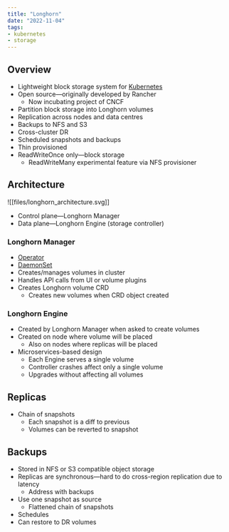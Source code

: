 ```yaml
---
title: "Longhorn"
date: "2022-11-04"
tags:
- kubernetes
- storage
---
```


## Overview

- Lightweight block storage system for [Kubernetes](notes/moc/Kubernetes.md)
- Open source—originally developed by Rancher
	- Now incubating project of CNCF
- Partition block storage into Longhorn volumes
- Replication across nodes and data centres
- Backups to NFS and S3
- Cross-cluster DR
- Scheduled snapshots and backups
- Thin provisioned
- ReadWriteOnce only—block storage
	- ReadWriteMany experimental feature via NFS provisioner

## Architecture

![[files/longhorn_architecture.svg]]

- Control plane—Longhorn Manager
- Data plane—Longhorn Engine (storage controller)

### Longhorn Manager

- [Operator](notes/Kubernetes%20Operator%20Pattern.md)
- [DaemonSet](notes/DaemonSet.md)
- Creates/manages volumes in cluster
- Handles API calls from UI or volume plugins
- Creates Longhorn volume CRD
	- Creates new volumes when CRD object created

### Longhorn Engine

- Created by Longhorn Manager when asked to create volumes
- Created on node where volume will be placed
	- Also on nodes where replicas will be placed
- Microservices-based design
	- Each Engine serves a single volume
	- Controller crashes affect only a single volume
	- Upgrades without affecting all volumes

## Replicas

- Chain of snapshots
	- Each snapshot is a diff to previous
	- Volumes can be reverted to snapshot

## Backups

- Stored in NFS or S3 compatible object storage
- Replicas are synchronous—hard to do cross-region replication due to latency
	- Address with backups
- Use one snapshot as source
	- Flattened chain of snapshots
- Schedules
- Can restore to DR volumes
